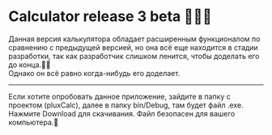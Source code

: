 # Calculator release 3 betа 👨🏼‍💻
Данная версия калькулятора обладает расширенным функционалом по сравнению с предыдущей версией,
но она всё еще находится в стадии разработки, так как разработчик слишком ленится, чтобы доделать его до конца.🤷‍♂️
<br>Однако он всё равно когда-нибудь его доделает.</br>

***

Если хотите опробовать данное приложение, зайдите в папку с проектом (pluxCalc), далее в папку bin/Debug, там будет файл .exe. Нажмите Download для скачивания. Файл безопасен для вашего компьютера.📱
